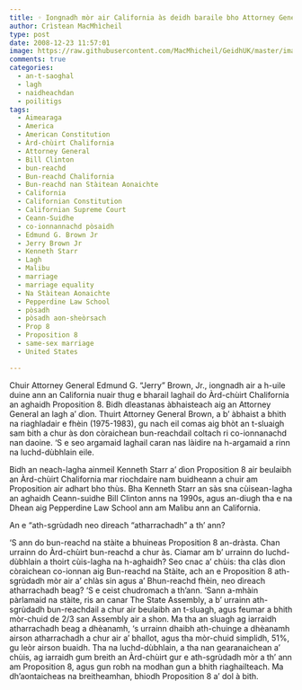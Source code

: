 ```yaml
---
title: ◦ Iongnadh mòr air California às deidh baraile bho Attorney General
author: Crìstean MacMhìcheil
type: post
date: 2008-12-23 11:57:01
image: https://raw.githubusercontent.com/MacMhicheil/GeidhUK/master/images/2008-12-23-iongnadh-mor-air-california-as-deidh-baraile-bho-attorney-general.jpg
comments: true
categories:
  - an-t-saoghal
  - lagh
  - naidheachdan
  - poilitigs
tags:
  - Aimearaga
  - America
  - American Constitution
  - Àrd-chùirt Chalifornia
  - Attorney General
  - Bill Clinton
  - bun-reachd
  - Bun-reachd Chalifornia
  - Bun-reachd nan Stàitean Aonaichte
  - California
  - Californian Constitution
  - Californian Supreme Court
  - Ceann-Suidhe
  - co-ionnannachd pòsaidh
  - Edmund G. Brown Jr
  - Jerry Brown Jr
  - Kenneth Starr
  - Lagh
  - Malibu
  - marriage
  - marriage equality
  - Na Stàitean Aonaichte
  - Pepperdine Law School
  - pòsadh
  - pòsadh aon-sheòrsach
  - Prop 8
  - Proposition 8
  - same-sex marriage
  - United States

---
```

Chuir Attorney General Edmund G. “Jerry” Brown, Jr., iongnadh air a h-uile duine ann an California nuair thug e bharail laghail do Àrd-chùirt Chalifornia an aghaidh Proposition 8. Bidh dleastanas àbhaisteach aig an Attorney General an lagh a’ dìon. Thuirt Attorney General Brown, a b’ àbhaist a bhith na riaghladair e fhèin (1975-1983), gu nach eil comas aig bhòt an t-sluaigh sam bith a chur às don còraichean bun-reachdail coltach ri co-ionnanachd nan daoine. ‘S e seo argamaid laghail caran nas làidire na h-argamaid a rinn na luchd-dùbhlain eile.

<!--more-->

Bidh an neach-lagha ainmeil Kenneth Starr a’ dìon Proposition 8 air beulaibh an Àrd-chùirt Chalifornia mar riochdaire nam buidheann a chuir am Proposition air adhart bho thùs. Bha Kenneth Starr an sàs sna cùisean-lagha an aghaidh Ceann-suidhe Bill Clinton anns na 1990s, agus an-diugh tha e na Dhean aig Pepperdine Law School ann am Malibu ann an California.

An e “ath-sgrùdadh neo dìreach “atharrachadh” a th’ ann?

‘S ann do bun-reachd na stàite a bhuineas Proposition 8 an-dràsta. Chan urrainn do Àrd-chùirt bun-reachd a chur às. Ciamar am b’ urrainn do luchd-dùbhlain a thoirt cùis-lagha na h-aghaidh? Seo cnac a’ chùis: tha clàs dìon còraichean co-ionnan aig Bun-reachd na Stàite, ach an e Proposition 8 ath-sgrùdadh mòr air a’ chlàs sin agus a’ Bhun-reachd fhèin, neo dìreach atharrachadh beag? ‘S e ceist chudromach a th’ann. ‘Sann a-mhàin pàrlamaid na stàite, ris an canar The State Assembly, a b’ urrainn ath-sgrùdadh bun-reachdail a chur air beulaibh an t-sluagh, agus feumar a bhith mòr-chuid de 2/3 san Assembly air a shon. Ma tha an sluagh ag iarraidh atharrachadh beag a dhèanamh, ‘s urrainn dhaibh ath-chuinge a dhèanamh airson atharrachadh a chur air a’ bhallot, agus tha mòr-chuid simplidh, 51%, gu leòr airson buaidh. Tha na luchd-dùbhlain, a tha nan gearanaichean a’ chùis, ag iarraidh gum breith an Àrd-chùirt gur e ath-sgrùdadh mòr a th’ ann am Proposition 8, agus gun robh na modhan gun a bhith riaghailteach. Ma dh&#8217;aontaicheas na breitheamhan, bhiodh Proposition 8 a’ dol à bith.
